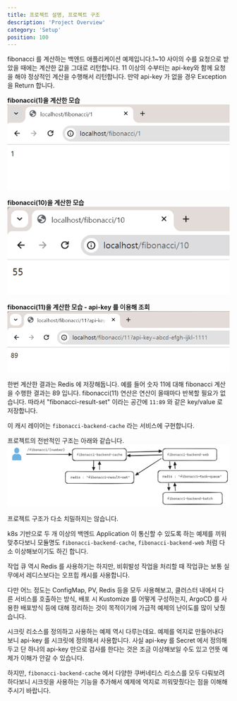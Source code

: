 ```yaml
---
title: 프로젝트 설명, 프로젝트 구조 
description: 'Project Overview'
category: 'Setup'
position: 100
---
```


fibonacci 를 계산하는 백엔드 애플리케이션 예제입니다.1\~10 사이의 수를 요청으로 받았을 때에는 계산한 값을 그대로 리턴합니다. 11 이상의 수부터는 api-key와 함께 요청을 해야 정상적인 계산을 수행해서 리턴합니다. 만약 api-key 가 없을 경우 Exception 을 Return 합니다.<br>

**fibonacci(1)을 계산한 모습**
<img src="https://raw.githubusercontent.com/chagchagchag/fibonacci-backend-docs/main/static/img/SCREENSHOT/2.png"/>
<br>

**fibonacci(10)을 계산한 모습**
<img src="https://raw.githubusercontent.com/chagchagchag/fibonacci-backend-docs/main/static/img/SCREENSHOT/3.png"/>
<br>

**fibonacci(11)을 계산한 모습 - api-key 를 이용해 조회**
<img src="https://raw.githubusercontent.com/chagchagchag/fibonacci-backend-docs/main/static/img/SCREENSHOT/4.png"/>
<br>

한번 계산한 결과는 Redis 에 저장해둡니다. 예를 들어 숫자 11에 대해 fibonacci 계산을 수행한 결과는 89 입니다. fibonacci(11) 연산은 연산이 올때마다 반복할 필요가 없습니다. 따라서 "fibonacci-result-set" 이라는 공간에 `11:89` 와 같은 key/value 로 저장합니다.<br>

이 캐시 레이어는 `fibonacci-backend-cache` 라는 서비스에 구현합니다.<br>

프로젝트의 전반적인 구조는 아래와 같습니다.
<img src="https://raw.githubusercontent.com/chagchagchag/fibonacci-backend-docs/main/static/img/100-PROJECT-OVERVIEW/1.png"/>
<br>

프로젝트 구조가 다소 치밀하지는 않습니다.<br>

k8s 기반으로 두 개 이상의 백엔드 Application 이 통신할 수 있도록 하는 예제를 끼워맞추다보니 모듈명도 `fibonacci-backend-cache`, `fibonacci-backend-web` 처럼 다소 이상해보이기도 하긴 합니다.<br>

작업 큐 역시 Redis 를 사용하기는 하지만, 비휘발성 작업을 처리할 때 작업큐는 보통 실무에서 레디스보다는 오프힙 캐시를 사용합니다.
<br>

다만 어느 정도는 ConfigMap, PV, Redis 등을 모두 사용해보고, 클러스터 내에서 다른 서비스를 호출하는 방식, 배포 시 Kustomize 를 어떻게 구성하는지, ArgoCD 를 사용한 배포방식 등에 대해 정리하는 것이 목적이기에 가급적 예제의 난이도를 많이 낮췄습니다.
<br>

시크릿 리소스를 정의하고 사용하는 예제 역시 다루는데요. 예제를 억지로 만들어내다 보니 api-key 를 시크릿에 정의해서 사용합니다. 사실 api-key 를 Secret 에서 정의해두고 단 하나의 api-key 만으로 검사를 한다는 것은 조금 이상해보일 수도 있고 언뜻 예제가 이해가 안갈 수 있습니다.<br>

하지만, `fibonacci-backend-cache` 에서 다양한 쿠버네티스 리소스를 모두 다뤄보려 하다보니 시크릿을 사용하는 기능을 추가해서 예제에 억지로 끼워맞췄다는 점을 이해해주시기 바랍니다.<br>
<br>


